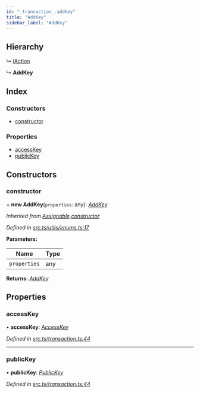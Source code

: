 ```yaml
---
id: "_transaction_.addkey"
title: "AddKey"
sidebar_label: "AddKey"
---
```


## Hierarchy

  ↳ [IAction](_transaction_.iaction.md)

  ↳ **AddKey**

## Index

### Constructors

* [constructor](_transaction_.addkey.md#constructor)

### Properties

* [accessKey](_transaction_.addkey.md#accesskey)
* [publicKey](_transaction_.addkey.md#publickey)

## Constructors

###  constructor

\+ **new AddKey**(`properties`: any): *[AddKey](_transaction_.addkey.md)*

*Inherited from [Assignable](_utils_enums_.assignable.md).[constructor](_utils_enums_.assignable.md#constructor)*

*Defined in [src.ts/utils/enums.ts:17](https://github.com/nearprotocol/nearlib/blob/d578981/src.ts/utils/enums.ts#L17)*

**Parameters:**

Name | Type |
------ | ------ |
`properties` | any |

**Returns:** *[AddKey](_transaction_.addkey.md)*

## Properties

###  accessKey

• **accessKey**: *[AccessKey](_transaction_.accesskey.md)*

*Defined in [src.ts/transaction.ts:44](https://github.com/nearprotocol/nearlib/blob/d578981/src.ts/transaction.ts#L44)*

___

###  publicKey

• **publicKey**: *[PublicKey](_utils_key_pair_.publickey.md)*

*Defined in [src.ts/transaction.ts:44](https://github.com/nearprotocol/nearlib/blob/d578981/src.ts/transaction.ts#L44)*
